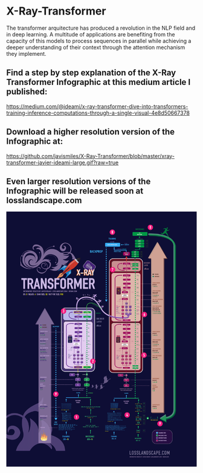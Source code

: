 # X-Ray-Transformer
The transformer arquitecture has produced a revolution in the NLP field and in deep learning. A multitude of applications are benefiting from the capacity of this models to process sequences in parallel while achieving a deeper understanding of their context through the attention mechanism they implement.

## Find a step by step explanation of the X-Ray Transformer Infographic at this medium article I published:
https://medium.com/@ideami/x-ray-transformer-dive-into-transformers-training-inference-computations-through-a-single-visual-4e8d50667378

## Download a higher resolution version of the Infographic at:
https://github.com/javismiles/X-Ray-Transformer/blob/master/xray-transformer-javier-ideami-large.gif?raw=true

## Even larger resolution versions of the Infographic will be released soon at losslandscape.com

![Alt text](./xray-transformer-javier-ideami-medium.gif?raw=true "X-Ray Transformer")



